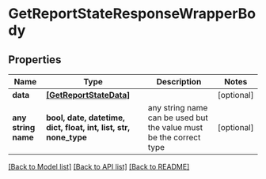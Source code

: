 # GetReportStateResponseWrapperBody


## Properties
Name | Type | Description | Notes
------------ | ------------- | ------------- | -------------
**data** | [**[GetReportStateData]**](GetReportStateData.md) |  | [optional] 
**any string name** | **bool, date, datetime, dict, float, int, list, str, none_type** | any string name can be used but the value must be the correct type | [optional]

[[Back to Model list]](../README.md#documentation-for-models) [[Back to API list]](../README.md#documentation-for-api-endpoints) [[Back to README]](../README.md)


